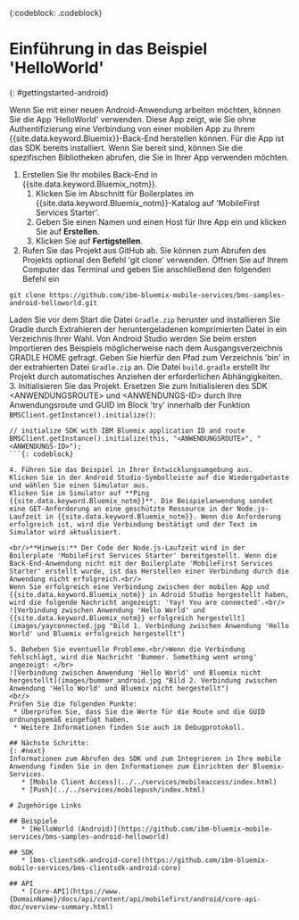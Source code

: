 <!-- Attribute definitions -->
{:codeblock: .codeblock}

# Einführung in das Beispiel 'HelloWorld'
{: #gettingstarted-android}

Wenn Sie mit einer neuen Android-Anwendung arbeiten möchten, können Sie die App 'HelloWorld' verwenden. Diese App zeigt, wie Sie ohne Authentifizierung eine Verbindung von einer mobilen App zu Ihrem {{site.data.keyword.Bluemix}}-Back-End herstellen können. Für die App
ist das SDK bereits installiert. Wenn Sie bereit sind, können Sie die spezifischen Bibliotheken abrufen, die Sie in Ihrer App verwenden möchten. 

1. Erstellen Sie Ihr mobiles Back-End in {{site.data.keyword.Bluemix_notm}}.
    1. Klicken Sie im Abschnitt für Boilerplates im {{site.data.keyword.Bluemix_notm}}-Katalog auf 'MobileFirst Services Starter'.
    2. Geben Sie einen Namen und einen Host für Ihre App ein und klicken Sie auf **Erstellen**.
    3. Klicken Sie auf **Fertigstellen**.
2. Rufen Sie das Projekt aus GitHub ab. Sie können zum Abrufen des Projekts optional den Befehl 'git clone' verwenden. Öffnen Sie auf Ihrem Computer das Terminal und geben Sie anschließend den folgenden Befehl ein
```
git clone https://github.com/ibm-bluemix-mobile-services/bms-samples-android-helloworld.git
```
Laden Sie vor dem Start die Datei `Gradle.zip` herunter und installieren Sie Gradle durch Extrahieren der heruntergeladenen komprimierten Datei in ein Verzeichnis Ihrer Wahl. Von Android Studio werden Sie beim ersten Importieren des Beispiels möglicherweise nach dem Ausgangsverzeichnis GRADLE HOME gefragt. Geben Sie hierfür den Pfad zum Verzeichnis 'bin' in der extrahierten Datei `Gradle.zip` an. Die Datei `build.gradle` erstellt Ihr Projekt durch automatisches Anziehen der erforderlichen Abhängigkeiten.
3. Initialisieren Sie das Projekt.
Ersetzen Sie zum Initialisieren des SDK &lt;ANWENDUNGSROUTE&gt; und &lt;ANWENDUNGS-ID&gt; durch Ihre Anwendungsroute und GUID im Block 'try' innerhalb der Funktion `BMSClient.getInstance().initialize()`:
```
// initialize SDK with IBM Bluemix application ID and route
BMSClient.getInstance().initialize(this, "<ANWENDUNGSROUTE>", "<ANWENDUNGS-ID>");
```{: codeblock}

4. Führen Sie das Beispiel in Ihrer Entwicklungsumgebung aus.
Klicken Sie in der Android Studio-Symbolleiste auf die Wiedergabetaste und wählen Sie einen Simulator aus.
Klicken Sie im Simulator auf **Ping {{site.data.keyword.Bluemix_notm}}**. Die Beispielanwendung sendet eine GET-Anforderung an eine geschützte Ressource in der Node.js-Laufzeit in {{site.data.keyword.Bluemix_notm}}. Wenn die Anforderung erfolgreich ist, wird die Verbindung bestätigt und der Text im Simulator wird aktualisiert.

<br/>**Hinweis:** Der Code der Node.js-Laufzeit wird in der Boilerplate 'MobileFirst Services Starter' bereitgestellt. Wenn die Back-End-Anwendung nicht mit der Boilerplate 'MobileFirst Services Starter' erstellt wurde, ist das Herstellen einer Verbindung durch die Anwendung nicht erfolgreich.<br/>
Wenn Sie erfolgreich eine Verbindung zwischen der mobilen App und {{site.data.keyword.Bluemix_notm}} in Adroid Studio hergestellt haben, wird die folgende Nachricht angezeigt: 'Yay! You are connected'.<br/>
![Verbindung zwischen Anwendung 'Hello World' und {{site.data.keyword.Bluemix_notm}} erfolgreich hergestellt](images/yayconnected.jpg "Bild 1. Verbindung zwischen Anwendung 'Hello World' und Bluemix erfolgreich hergestellt")

5. Beheben Sie eventuelle Probleme.<br/>Wenn die Verbindung fehlschlägt, wird die Nachricht 'Bummer. Something went wrong' angezeigt: </br>
![Verbindung zwischen Anwendung 'Hello World' und Bluemix nicht hergestellt](images/bummer_android.jpg "Bild 2. Verbindung zwischen Anwendung 'Hello World' und Bluemix nicht hergestellt")
<br/>
Prüfen Sie die folgenden Punkte:
 * Überprüfen Sie, dass Sie die Werte für die Route und die GUID ordnungsgemäß eingefügt haben. 
 * Weitere Informationen finden Sie auch im Debugprotokoll.

## Nächste Schritte: 
{: #next}
Informationen zum Abrufen des SDK und zum Integrieren in Ihre mobile Anwendung finden Sie in den Informationen zum Einrichten der Bluemix-Services.
   * [Mobile Client Access](../../services/mobileaccess/index.html)
   * [Push](../../services/mobilepush/index.html)

# Zugehörige Links

## Beispiele
   * [HelloWorld (Android)](https://github.com/ibm-bluemix-mobile-services/bms-samples-android-helloworld)

## SDK
   * [bms-clientsdk-android-core](https://github.com/ibm-bluemix-mobile-services/bms-clientsdk-android-core)

## API
   * [Core-API](https://www.{DomainName}/docs/api/content/api/mobilefirst/android/core-api-doc/overview-summary.html)
